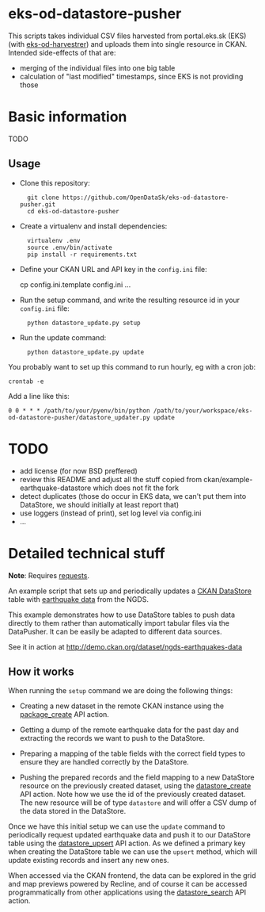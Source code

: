 eks-od-datastore-pusher
=======================

This scripts takes individual CSV files harvested from portal.eks.sk (EKS)
(with [eks-od-harvestrer](https://github.com/OpenDataSk/eks-od-harvestrer))
and uploads them into single resource in CKAN. Intended side-effects of that
are:

- merging of the individual files into one big table
- calculation of "last modified" timestamps, since EKS is not providing
  those

# Basic information

TODO

## Usage

* Clone this repository:

        git clone https://github.com/OpenDataSk/eks-od-datastore-pusher.git
        cd eks-od-datastore-pusher

* Create a virtualenv and install dependencies:

        virtualenv .env
        source .env/bin/activate
        pip install -r requirements.txt

* Define your CKAN URL and API key in the `config.ini` file:

	cp config.ini.template config.ini
	...

* Run the setup command, and write the resulting resource id in your `config.ini` file:

        python datastore_update.py setup

* Run the update command:

        python datastore_update.py update

You probably want to set up this command to run hourly, eg with a cron job:

    crontab -e

Add a line like this:

    0 0 * * * /path/to/your/pyenv/bin/python /path/to/your/workspace/eks-od-datastore-pusher/datastore_updater.py update

# TODO

- add license (for now BSD preffered)
- review this README and adjust all the stuff copied from ckan/example-earthquake-datastore which does not fit the fork
- detect duplicates (those do occur in EKS data, we can't put them into DataStore, we should initially at least report that)
- use loggers (instead of print), set log level via config.ini
- ...

# Detailed technical stuff

**Note**: Requires [requests](http://docs.python-requests.org/).

An example script that sets up and periodically updates a
[CKAN DataStore](http://docs.ckan.org/en/latest/datastore.html) table
with [earthquake data](http://earthquake.usgs.gov) from the NGDS.

This example demonstrates how to use DataStore tables to push data directly
to them rather than automatically import tabular files via the DataPusher.
It can be easily be adapted to different data sources.

See it in action at http://demo.ckan.org/dataset/ngds-earthquakes-data

## How it works

When running the `setup` command we are doing the following things:

* Creating a new dataset in the remote CKAN instance using the [package_create](http://docs.ckan.org/en/latest/api/index.html#ckan.logic.action.create.package_create) API action.

* Getting a dump of the remote earthquake data for the past day and extracting the records we want to push to the DataStore.

* Preparing a mapping of the table fields with the correct field types to ensure they are handled correctly by the DataStore.

* Pushing the prepared records and the field mapping to a new DataStore resource on the previously created dataset, using the [datastore_create](http://docs.ckan.org/en/latest/maintaining/datastore.html#ckanext.datastore.logic.action.datastore_create) API action. Note how we use the id of the previously created dataset. The new resource will be of type `datastore` and will offer a CSV dump of the data stored in the DataStore.

Once we have this initial setup we can use the `update` command to periodically request updated earthquake data and push it to our DataStore table using the [datastore_upsert](http://docs.ckan.org/en/latest/maintaining/datastore.html#ckanext.datastore.logic.action.datastore_upsert) API action.
As we defined a primary key when creating the DataStore table we can use the `upsert` method, which will update existing records and insert any new ones.

When accessed via the CKAN frontend, the data can be explored in the grid and map previews powered by Recline, and of course it can be accessed programmatically from other applications using the [datastore_search](http://docs.ckan.org/en/latest/maintaining/datastore.html#ckanext.datastore.logic.action.datastore_search) API action.
